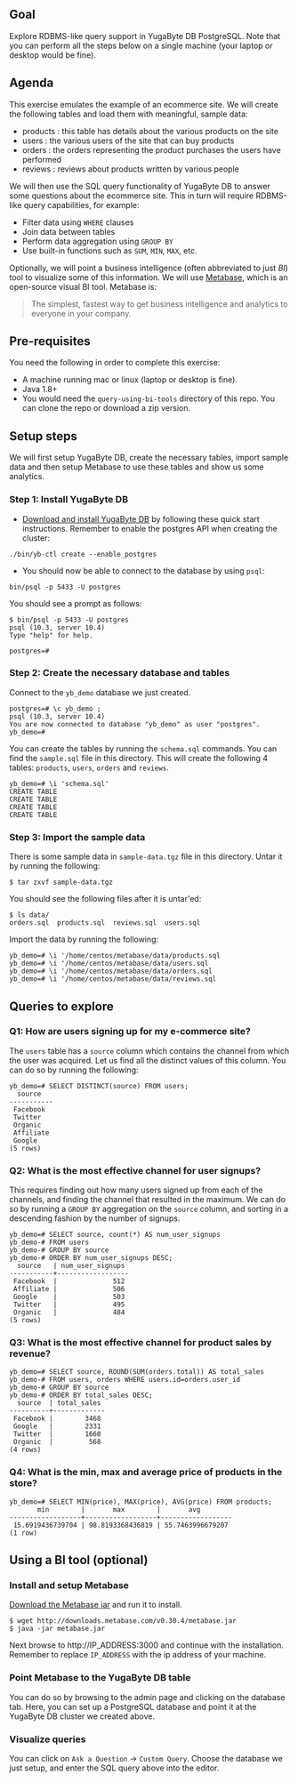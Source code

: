 ## Goal

Explore RDBMS-like query support in YugaByte DB PostgreSQL. Note that you can perform all the steps below on a single machine (your laptop or desktop would be fine).

## Agenda

This exercise emulates the example of an ecommerce site. We will create the following tables and load them with meaningful, sample data:
* products : this table has details about the various products on the site
* users    : the various users of the site that can buy products
* orders   : the orders representing the product purchases the users have performed
* reviews  : reviews about products written by various people

We will then use the SQL query functionality of YugaByte DB to answer some questions about the ecommerce site. This in turn will require RDBMS-like query capabilities, for example:
* Filter data using `WHERE` clauses
* Join data between tables
* Perform data aggregation using `GROUP BY`
* Use built-in functions such as `SUM`, `MIN`, `MAX`, etc.

Optionally, we will point a business intelligence (often abbreviated to just *BI*) tool to visualize some of this information. We will use [Metabase](https://github.com/metabase/metabase), which is an open-source visual BI tool. Metabase is:
> The simplest, fastest way to get business intelligence and analytics to everyone in your company.

## Pre-requisites

You need the following in order to complete this exercise:
* A machine running mac or linux (laptop or desktop is fine).
* Java 1.8+
* You would need the `query-using-bi-tools` directory of this repo. You can clone the repo or download a zip version.

## Setup steps

We will first setup YugaByte DB, create the necessary tables, import sample data and then setup Metabase to use these tables and show us some analytics.

### Step 1: Install YugaByte DB

* [Download and install YugaByte DB](https://docs.yugabyte.com/latest/quick-start/) by following these quick start instructions. Remember to enable the postgres API when creating the cluster:
```
./bin/yb-ctl create --enable_postgres
```

* You should now be able to connect to the database by using `psql`:
```
bin/psql -p 5433 -U postgres
```

You should see a prompt as follows:
```
$ bin/psql -p 5433 -U postgres
psql (10.3, server 10.4)
Type "help" for help.

postgres=#
```

### Step 2: Create the necessary database and tables



Connect to the `yb_demo` database we just created.
```
postgres=# \c yb_demo ;
psql (10.3, server 10.4)
You are now connected to database "yb_demo" as user "postgres".
yb_demo=#
```

You can create the tables by running the `schema.sql` commands. You can find the `sample.sql` file in this directory. This will create the following 4 tables: `products`, `users`, `orders` and `reviews`.
```
yb_demo=# \i 'schema.sql'
CREATE TABLE
CREATE TABLE
CREATE TABLE
CREATE TABLE
```

### Step 3: Import the sample data

There is some sample data in `sample-data.tgz` file in this directory. Untar it by running the following: 
```
$ tar zxvf sample-data.tgz
```

You should see the following files after it is untar'ed:
```
$ ls data/
orders.sql  products.sql  reviews.sql  users.sql
```

Import the data by running the following:
```
yb_demo=# \i '/home/centos/metabase/data/products.sql
yb_demo=# \i '/home/centos/metabase/data/users.sql
yb_demo=# \i '/home/centos/metabase/data/orders.sql
yb_demo=# \i '/home/centos/metabase/data/reviews.sql
```

## Queries to explore

### Q1: How are users signing up for my e-commerce site?

The `users` table has a `source` column which contains the channel from which the user was acquired. Let us find all the distinct values of this column. You can do so by running the following:
```
yb_demo=# SELECT DISTINCT(source) FROM users;
  source
-----------
 Facebook
 Twitter
 Organic
 Affiliate
 Google
(5 rows)
```

### Q2: What is the most effective channel for user signups?
This requires finding out how many users signed up from each of the channels, and finding the channel that resulted in the maximum. We can do so by running a `GROUP BY` aggregation on the `source` column, and sorting in a descending fashion by the number of signups.
```
yb_demo=# SELECT source, count(*) AS num_user_signups
yb_demo-# FROM users
yb_demo-# GROUP BY source
yb_demo-# ORDER BY num_user_signups DESC;
  source   | num_user_signups
-----------+------------------
 Facebook  |              512
 Affiliate |              506
 Google    |              503
 Twitter   |              495
 Organic   |              484
(5 rows)
```

### Q3: What is the most effective channel for product sales by revenue?

```
yb_demo=# SELECT source, ROUND(SUM(orders.total)) AS total_sales
yb_demo-# FROM users, orders WHERE users.id=orders.user_id
yb_demo-# GROUP BY source
yb_demo-# ORDER BY total_sales DESC;
  source  | total_sales
----------+-------------
 Facebook |        3468
 Google   |        2331
 Twitter  |        1660
 Organic  |         568
(4 rows)
```

### Q4: What is the min, max and average price of products in the store?

```
yb_demo=# SELECT MIN(price), MAX(price), AVG(price) FROM products;
       min        |       max        |       avg
------------------+------------------+------------------
 15.6919436739704 | 98.8193368436819 | 55.7463996679207
(1 row)
```

## Using a BI tool (optional)

### Install and setup Metabase

[Download the Metabase jar](https://metabase.com/start/jar.html) and run it to install.
```
$ wget http://downloads.metabase.com/v0.30.4/metabase.jar
$ java -jar metabase.jar
```
Next browse to http://IP_ADDRESS:3000 and continue with the installation. Remember to replace `IP_ADDRESS` with the ip address of your machine.

### Point Metabase to the YugaByte DB table

You can do so by browsing to the admin page and clicking on the database tab. Here, you can set up a PostgreSQL database and point it at the YugaByte DB cluster we created above.

### Visualize queries

You can click on `Ask a Question` -> `Custom Query`. Choose the database we just setup, and enter the SQL query above into the editor.

